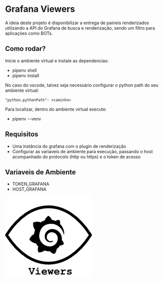 # Grafana Viewers
A ideia deste projeto é disponibilizar a entrega de paineis renderizados utilizando a API do Grafana de busca e renderização, sendo um filtro para aplicações como BOTs.

## Como rodar?
Inicie o ambiente virtual e instale as dependencias:
- pipenv shell
- pipenv install

No caso do vscode, talvez seja necessário configurar o python path do seu ambiente virtual:
```
"python.pythonPath": <caminho>
```
Para localizar, dentro do ambiente virtual execute:
- pipenv --venv

## Requisitos
- Uma instância do grafana com o plugin de renderização
- Configurar as variaveis de ambiente para execução, passando o host acompanhado do protocolo (http ou https) e o token de acesso

## Variaveis de Ambiente
- TOKEN_GRAFANA
- HOST_GRAFANA

![Grafana-Viewers](grafana_viewers_icon.png)